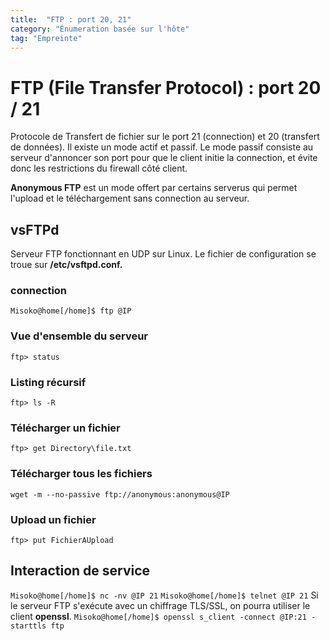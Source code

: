 ```yaml
---
title:  "FTP : port 20, 21"
category: "Énumeration basée sur l'hôte"
tag: "Empreinte"
---
```

# FTP (File Transfer Protocol) : port 20 / 21
Protocole de Transfert de fichier sur le port 21 (connection) et 20 (transfert de données).
Il existe un mode actif et passif. Le mode passif consiste au serveur d'annoncer son port pour que le client initie la connection, et évite donc les restrictions du firewall côté client.

**Anonymous FTP** est un mode offert par certains serverus qui permet l'upload et le téléchargement sans connection au serveur.

## vsFTPd
Serveur FTP fonctionnant en UDP sur Linux. 
Le fichier de configuration se troue sur **/etc/vsftpd.conf.**

### connection
```Misoko@home[/home]$ ftp @IP```
### Vue d'ensemble du serveur
```ftp> status```
### Listing récursif
```ftp> ls -R```
### Télécharger un fichier
```ftp> get Directory\file.txt```
### Télécharger tous les fichiers 
```wget -m --no-passive ftp://anonymous:anonymous@IP```
### Upload un fichier
```ftp> put FichierAUpload```

## Interaction de service 
```Misoko@home[/home]$ nc -nv @IP 21```
```Misoko@home[/home]$ telnet @IP 21```
Si le serveur FTP s'exécute avec un chiffrage TLS/SSL, on pourra utiliser le client **openssl**.
```Misoko@home[/home]$ openssl s_client -connect @IP:21 -starttls ftp```

